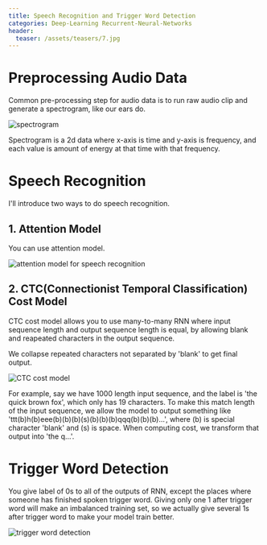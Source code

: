 ```yaml
---
title: Speech Recognition and Trigger Word Detection
categories: Deep-Learning Recurrent-Neural-Networks
header:
  teaser: /assets/teasers/7.jpg
---
```


# Preprocessing Audio Data

Common pre-processing step for audio data is to run raw audio clip and generate a spectrogram, like our ears do.

![spectrogram](https://lh3.googleusercontent.com/v0RX73PZ9nwCeqVbeK9uteX2MUJ9g_Qj0V9_eta6rBQazqvc3z_fs-tkQzjg59-CugjyFDcvIXScZx8h9uOhZw05z-OtCQYbRp7C0ux2Z6tlmaOOxDglkaGYXTaIFMhXvaxowyoSSg=w2400)

Spectrogram is a 2d data where x-axis is time and y-axis is frequency, and each value is amount of energy at that time with that frequency.

# Speech Recognition

I'll introduce two ways to do speech recognition.

## 1. Attention Model

You can use attention model.

![attention model for speech recognition](https://lh3.googleusercontent.com/us63MxdTEskZayEOI80-qQf5Fy6QKKswf2rKONVSd1T43SXZ4bx9VU-LdwamuGrFtHbMLIehCaUQ04Tm3AkmWBoXqhqXCU97BNn7tSgsJQreNkloEluxjQrlENg8He5Xd5bXm6U-jg=w2400)

## 2. CTC(Connectionist Temporal Classification) Cost Model

CTC cost model allows you to use many-to-many RNN where input sequence length and output sequence length is equal, by allowing blank and reapeated characters in the output sequence.

We collapse repeated characters not separated by 'blank' to get final output.

![CTC cost model](https://lh3.googleusercontent.com/jaIiQ7DUxsUkbpCJ0VnPRYvexhlsVnp7S9Z1ZfZl2RSSHMhiz_bf6Clz8zvkl9dp_uiOxcqQ7AxWLOzAFGHYd0sHnUAt6xY2ifqsXwTePLRpCvWk5Q7EdGr26JBmyZ5APYjX79EzBg=w2400)

For example, say we have 1000 length input sequence, and the label is 'the quick brown fox', which only has 19 characters. To make this match length of the input sequence, we allow the model to output something like 'ttt(b)h(b)eee(b)(b)(b)(s)(b)(b)(b)qqq(b)(b)(b)...', where (b) is special character 'blank' and (s) is space. When computing cost, we transform that output into 'the q...'.

# Trigger Word Detection

You give label of 0s to all of the outputs of RNN, except the places where someone has finished spoken trigger word. Giving only one 1 after trigger word will make an imbalanced training set, so we actually give several 1s after trigger word to make your model train better.

![trigger word detection](https://lh3.googleusercontent.com/ST58o9_UUkKmdXIhugnrmyb--NEtwyrMt8ajyv2T485-yUSX-ZH52yYaO7PNoTfgEY_EY31uvnB5d5CF2UwHFvA5nQuOrIBtZTdKPVf_JKLLU3ASy8I-dPMz3Jd2m6POzXJuy4OLBA=w2400)
